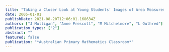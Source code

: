 ```yaml
---
title: "Taking a Closer Look at Young Students' Images of Area Measurement"
date: 2005-01-01
publishDate: 2021-08-20T12:06:01.168634Z
authors: ["J Mulligan", "Anne Prescott", "M Mitchelmore", "L Outhred"]
publication_types: ["2"]
abstract: ""
featured: false
publication: "*Australian Primary Mathematics Classroom*"
---
```


